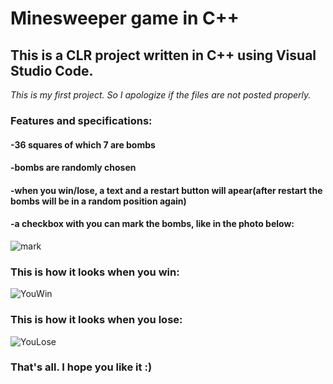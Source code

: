 # Minesweeper game in C++
## This is a CLR project written in C++ using Visual Studio Code.
*This is my first project. So I apologize if the files are not posted properly.*

### Features and specifications:
#### -36 squares of which 7 are bombs
#### -bombs are randomly chosen
#### -when you win/lose, a text and a restart button will apear(after restart the bombs will be in a random position again)
#### -a checkbox with you can mark the bombs, like in the photo below:
![mark](https://user-images.githubusercontent.com/72700839/95685200-17df2c80-0bff-11eb-9eee-e9b78440f6f6.png)

### This is how it looks when you win:

![YouWin](https://user-images.githubusercontent.com/72700839/95684575-507d0700-0bfb-11eb-859a-41034c551c75.png)

### This is how it looks when you lose:

![YouLose](https://user-images.githubusercontent.com/72700839/95684690-13fddb00-0bfc-11eb-8124-ec3a61f5aa16.png)

### That's all. I hope you like it :)
